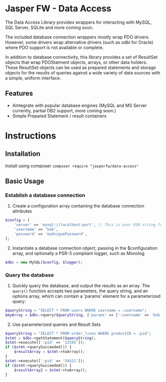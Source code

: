 # Jasper FW - Data Access

The Data Access Library provides wrappers for interacting with MySQL, SQL Server, SQLite and more coming soon.

The included database connection wrappers mostly wrap PDO drivers. However, some drivers wrap alternative drivers (such
as odbi for Oracle) where PDO support is not available or complete.

In addition to database connectivity, this library provides a set of ResultSet objects that wrap PDOStatment objects,
arrays, or other data holders. These ResultSet objects can be used as prepared statements and storage objects for the
results of queries against a wide variety of data sources with a simple, uniform interface.

## Features

- AIntegrate with popular database engines (MySQL and MS Server currently, partial DB2 support, more coming soon.)
- Simple Prepared Statement / result containers

# Instructions

## Installation
Install using composer `composer require "jasperfw/data-access"`

## Basic Usage
### Establish a database connection
1. Create a configuration array containing the database connection attributes
```php
$config = [
    'server' => 'mysql://localhost:port', // This is your DSN string for most database types
    'username' => 'bob',
    'password' => 'myUniquePassword',
];
```
2. Instantiate a database connection object, passing in the $configuration array, and optionally a PSR-3 compliant
logger, such as Monolog 
```php
$dbc = new MySQL($config, $logger);
```
### Query the database
1. Quickly query the database, and output the results as an array. The `query()` function accepts two parameters, the
query string, and an options array, which can contain a 'params' element for a parameterized query:
```php
$queryString = "SELECT * FROM users WHERE username = :username";
$myArray = $dbc->query($queryString, ['params' => [':username' => 'bob']])->toArray();
```
2. Use parameterized queries and Result Sets
```php
$queryString = "SELECT * FROM order_lines WHERE productID = :pid";
$stmt = $dbc->getStatement($queryString);
$stmt->execute([':pid' => '12345']);
if ($stmt->querySucceeded()) {
    $resultArray = $stmt->toArray();
}
$stmt->execute([':pid' => '54321']);
if ($stmt->querySucceeded()) {
    $resultArray2 = $stmt->toArray();
}
```